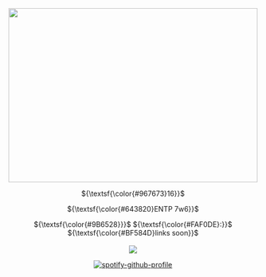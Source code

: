 <div align="center">
  <img width="500" height="350" src="https://64.media.tumblr.com/34a603fadbd01228a1abe880f702f89e/2d79bddf0a1c7792-3a/s540x810/1f53fd30b3cb80dab9f5a67fc7cd056eb695f29f.pnj">
</p>

${\textsf{\color{#967673}16}}$

${\textsf{\color{#643820}ENTP 7w6}}$

${\textsf{\color{#9B6528}}}$</a> ${\textsf{\color{#FAF0DE}∶}}$ ${\textsf{\color{#BF584D}links soon}}$
</a>
<br></br><img src="https://komarev.com/ghpvc/?username=foxiln&label=&color=9B6528&base=1168306&style=for-the-badge">

[![spotify-github-profile](https://spotify-github-profile.kittinanx.com/api/view?uid=18c91d6d8n0hj00cjrhw02gth&cover_image=true&theme=novatorem&show_offline=true&background_color=121212&interchange=true&bar_color=989f37&bar_color_cover=true)](https://github.com/kittinan/spotify-github-profile)
